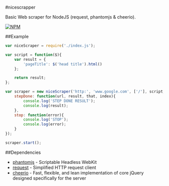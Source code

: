 #nicescrapper

Basic Web scraper for NodeJS (request, phantomjs & cheerio).

[![NPM](https://nodei.co/npm/nicescraper.png)](https://nodei.co/npm/nicescraper/)

##Example

```javascript
var niceScraper = require('./index.js');

var script = function($){
    var result = { 
        'pageTitle': $('head title').html()
    };

    return result;
};

var scraper = new niceScraper('http:', 'www.google.com', ['/'], script, {
    stepDone: function(url, result, that, index){
        console.log('STEP DONE RESULT');
        console.log(result);
    },
    stop: function(error){
        console.log('STOP');
        console.log(error);
    }
});

scraper.start();
```

##Dependencies

- [phantomjs](https://github.com/ariya/phantomjs) - Scriptable Headless WebKit
- [request](https://github.com/request/request) - Simplified HTTP request client
- [cheerio](https://github.com/cheeriojs/cheerio) - Fast, flexible, and lean implementation of core jQuery designed specifically for the server
